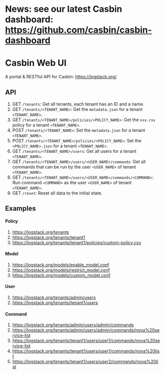# News: see our latest Casbin dashboard: https://github.com/casbin/casbin-dashboard

# Casbin Web UI
A portal & RESTful API for Casbin: https://logstack.org/

## API

1. GET ``/tenants``: Get all tenants, each tenant has an ID and a name.
2. GET ``/tenants/<TENANT_NAME>``: Get the ``metadata.json`` for a tenant ``<TENANT_NAME>``.
3. GET ``/tenants/<TENANT_NAME>/policies/<POLICY_NAME>``: Get the ``xxx.csv`` policy for a tenant ``<TENANT_NAME>``.
4. POST ``/tenants/<TENANT_NAME>``: Set the ``metadata.json`` for a tenant ``<TENANT_NAME>``.
5. POST ``/tenants/<TENANT_NAME>/policies/<POLICY_NAME>``: Set the ``<POLICY_NAME>.json`` for a tenant ``<TENANT_NAME>``.
6. GET ``/tenants/<TENANT_NAME>/users``: Get all users for a tenant ``<TENANT_NAME>``.
7. GET ``/tenants/<TENANT_NAME>/users/<USER_NAME>/commands``: Get all commands that can be run by the user ``<USER_NAME>`` of tenant ``<TENANT_NAME>``.
8. GET ``/tenants/<TENANT_NAME>/users/<USER_NAME>/commands/<COMMAND>``: Run command ``<COMMAND>`` as the user ``<USER_NAME>`` of tenant ``<TENANT_NAME>``.
9. GET ``/reset``: Reset all data to the initial state.

## Examples

#### Policy

1. https://logstack.org/tenants
2. https://logstack.org/tenants/tenant1
3. https://logstack.org/tenants/tenant1/policies/custom-policy.csv

#### Model

1. https://logstack.org/models/enable_model.conf
2. https://logstack.org/models/restrict_model.conf
3. https://logstack.org/models/custom_model.conf

#### User

1. https://logstack.org/tenants/admin/users
2. https://logstack.org/tenants/tenant1/users

#### Command

1. https://logstack.org/tenants/admin/users/admin/commands
2. https://logstack.org/tenants/admin/users/admin/commands/nova%20service-list
3. https://logstack.org/tenants/tenant1/users/user1/commands/nova%20service-list
4. https://logstack.org/tenants/tenant1/users/user1/commands/nova%20list
5. https://logstack.org/tenants/tenant1/users/user2/commands/nova%20list
